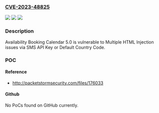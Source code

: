 ### [CVE-2023-48825](https://cve.mitre.org/cgi-bin/cvename.cgi?name=CVE-2023-48825)
![](https://img.shields.io/static/v1?label=Product&message=n%2Fa&color=blue)
![](https://img.shields.io/static/v1?label=Version&message=n%2Fa&color=blue)
![](https://img.shields.io/static/v1?label=Vulnerability&message=n%2Fa&color=brighgreen)

### Description

Availability Booking Calendar 5.0 is vulnerable to Multiple HTML Injection issues via SMS API Key or Default Country Code.

### POC

#### Reference
- http://packetstormsecurity.com/files/176033

#### Github
No PoCs found on GitHub currently.

